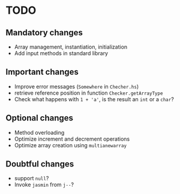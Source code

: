 # TODO

## Mandatory changes

* Array management, instantiation, initialization
* Add input methods in standard library

## Important changes

* Improve error messages (`Somewhere` in `Checher.hs`)
* retrieve reference position in function `Checker.getArrayType`
* Check what happens with `1 + 'a'`, is the result an `int` or a `char`?

## Optional changes

* Method overloading
* Optimize increment and decrement operations
* Optimize array creation using `multianewarray`

## Doubtful changes

* support `null`?
* Invoke `jasmin` from `j--`?
